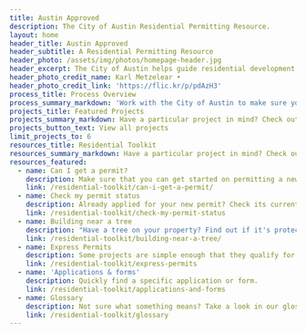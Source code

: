 ```yaml
---
title: Austin Approved
description: The City of Austin Residential Permitting Resource.
layout: home
header_title: Austin Approved
header_subtitle: A Residential Permitting Resource
header_photo: /assets/img/photos/homepage-header.jpg
header_excerpt: The City of Austin helps guide residential development to promote safe and sustainable growth.
header_photo_credit_name: Karl Metzelear •
header_photo_credit_link: 'https://flic.kr/p/pdAzH3'
process_title: Process Overview
process_summary_markdown: 'Work with the City of Austin to make sure your next building or renovation project is safe, sustainable, and permitted. There are five key steps to getting a permit. For more information, check out our general process page.'
projects_title: Featured Projects
projects_summary_markdown: Have a particular project in mind? Check out our detailed guides to permitting some common Austin residential projects.
projects_button_text: View all projects
limit_projects_to: 6
resources_title: Residential Toolkit
resources_summary_markdown: Have a particular project in mind? Check out our detailed guides to permitting some common Austin residential projects.
resources_featured:
  - name: Can I get a permit?
    description: Make sure that you can get started on permitting a new project with the City.
    link: /residential-toolkit/can-i-get-a-permit/
  - name: Check my permit status
    description: Already applied for your new permit? Check its current status.
    link: /residential-toolkit/check-my-permit-status
  - name: Building near a tree
    description: "Have a tree on your property? Find out if it's protected by the City of Austin."
    link: /residential-toolkit/building-near-a-tree/
  - name: Express Permits
    description: Some projects are simple enough that they qualify for express permits.
    link: /residential-toolkit/express-permits
  - name: 'Applications & forms'
    description: Quickly find a specific application or form.
    link: /residential-toolkit/applications-and-forms
  - name: Glossary
    description: Not sure what something means? Take a look in our glossary of terms.
    link: /residential-toolkit/glossary
---
```



